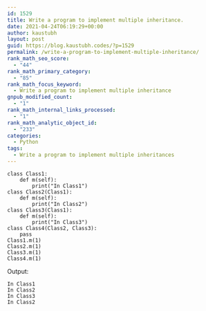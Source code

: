 ```yaml
---
id: 1529
title: Write a program to implement multiple inheritance.
date: 2021-04-24T06:19:29+00:00
author: kaustubh
layout: post
guid: https://blog.kaustubh.codes/?p=1529
permalink: /write-a-program-to-implement-multiple-inheritance/
rank_math_seo_score:
  - "44"
rank_math_primary_category:
  - "85"
rank_math_focus_keyword:
  - Write a program to implement multiple inheritance
gnpub_modified_count:
  - "1"
rank_math_internal_links_processed:
  - "1"
rank_math_analytic_object_id:
  - "233"
categories:
  - Python
tags:
  - Write a program to implement multiple inheritances
---
```

<pre class="wp-block-code"><code>class Class1:
    def m(self):
        print("In Class1")
class Class2(Class1):
    def m(self):
        print("In Class2")
class Class3(Class1):
    def m(self):
        print("In Class3")
class Class4(Class2, Class3):
    pass
Class1.m(1)
Class2.m(1)
Class3.m(1)
Class4.m(1)</code></pre>

Output:

<pre class="wp-block-code"><code>In Class1
In Class2
In Class3
In Class2</code></pre>